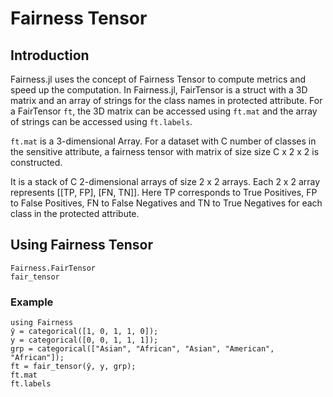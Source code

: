 # Fairness Tensor

## Introduction

Fairness.jl uses the concept of Fairness Tensor to compute metrics and speed up the computation. In Fairness.jl, FairTensor is a struct with a 3D matrix and an array of strings for the class names in protected attribute. For a FairTensor `ft`, the 3D matrix can be accessed using `ft.mat` and the array of strings can be accessed using `ft.labels`.

`ft.mat` is a 3-dimensional Array. For a dataset with C number of classes in the sensitive attribute, a fairness tensor with matrix of size size C x 2 x 2 is constructed.

It is a stack of C 2-dimensional arrays of size 2 x 2 arrays. Each 2 x 2 array represents [[TP, FP], [FN, TN]]. Here TP corresponds to True Positives, FP to False Positives, FN to False Negatives and TN to True Negatives for each class in the protected attribute.

## Using Fairness Tensor


```@docs
Fairness.FairTensor
fair_tensor
```

### Example

```@repl
using Fairness
ŷ = categorical([1, 0, 1, 1, 0]);
y = categorical([0, 0, 1, 1, 1]);
grp = categorical(["Asian", "African", "Asian", "American", "African"]);
ft = fair_tensor(ŷ, y, grp);
ft.mat
ft.labels
```

